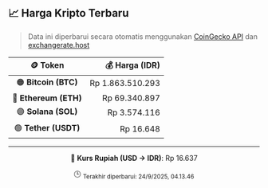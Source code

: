 

<!-- HARGA_KRIPTO -->
## 📈 Harga Kripto Terbaru

> Data ini diperbarui secara otomatis menggunakan [CoinGecko API](https://www.coingecko.com/) dan [exchangerate.host](https://exchangerate.host/)

<div align="center">

| 🪙 Token | 💰 Harga (IDR) |
|:------:|---------------:|
| 🟠 **Bitcoin (BTC)**   | Rp 1.863.510.293 |
| 🔵 **Ethereum (ETH)**  | Rp 69.340.897 |
| 🟣 **Solana (SOL)**    | Rp 3.574.116 |
| 🟢 **Tether (USDT)**   | Rp 16.648 |

---

💱 **Kurs Rupiah (USD → IDR)**: Rp 16.637

🕒 <sub>Terakhir diperbarui: 24/9/2025, 04.13.46</sub>

</div>
<!-- /HARGA_KRIPTO -->